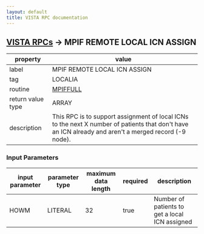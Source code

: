 ```yaml
---
layout: default
title: VISTA RPC documentation
---
```




## [VISTA RPCs](TableOfContent.md) &#8594; MPIF REMOTE LOCAL ICN ASSIGN 

 property | value 
--- | --- 
 label | MPIF REMOTE LOCAL ICN ASSIGN
 tag | LOCALIA
 routine | [MPIFFULL](http://code.osehra.org/dox/Routine_MPIFFULL_source.html)
 return value type | ARRAY
 description | This RPC is to support assignment of local ICNs to the next X number of patients that don't have an ICN already and aren't a merged record (-9 node).

### Input Parameters

| input parameter | parameter type | maximum data length | required | description | 
| --- | --- | --- | --- | --- | 
| HOWM | LITERAL | 32 | true | Number of patients to get a local ICN assigned | 